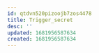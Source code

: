 ```yaml
---
id: qtdvn520pizoojb7zos4478
title: Trigger_secret
desc: ''
updated: 1681956587634
created: 1681956587634
---
```

